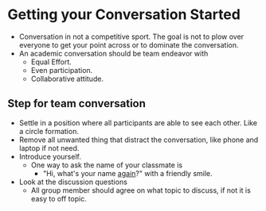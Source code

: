 # Getting your Conversation Started

- Conversation in not a competitive sport. The goal is not to plow over everyone to get your point across or to dominate the conversation.
- An academic conversation should be team endeavor with
	- Equal Effort.
	- Even participation.
	- Collaborative attitude.

## Step for team conversation

- Settle in a position where all participants are able to see each other. Like a circle formation.
- Remove all unwanted thing that distract the conversation, like phone and laptop if not need.
- Introduce yourself.
	- One way to ask the name of your classmate is
		- "Hi, what's your name <u>again</u>?" with a friendly smile.
- Look at the discussion questions
	- All group member should agree on what topic to discuss, if not it is easy to off topic.

